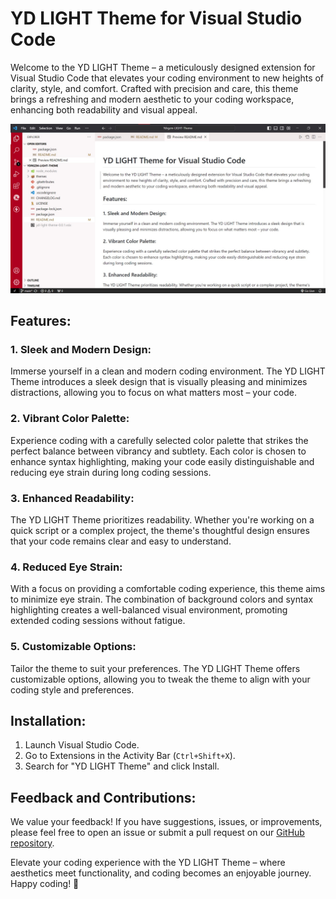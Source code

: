# YD LIGHT Theme for Visual Studio Code

Welcome to the YD LIGHT Theme – a meticulously designed extension for Visual Studio Code that elevates your coding environment to new heights of clarity, style, and comfort. Crafted with precision and care, this theme brings a refreshing and modern aesthetic to your coding workspace, enhancing both readability and visual appeal.

![image](./themes/image.jpg)


## Features:

### 1. **Sleek and Modern Design:**
   Immerse yourself in a clean and modern coding environment. The YD LIGHT Theme introduces a sleek design that is visually pleasing and minimizes distractions, allowing you to focus on what matters most – your code.

### 2. **Vibrant Color Palette:**
   Experience coding with a carefully selected color palette that strikes the perfect balance between vibrancy and subtlety. Each color is chosen to enhance syntax highlighting, making your code easily distinguishable and reducing eye strain during long coding sessions.

### 3. **Enhanced Readability:**
   The YD LIGHT Theme prioritizes readability. Whether you're working on a quick script or a complex project, the theme's thoughtful design ensures that your code remains clear and easy to understand.

### 4. **Reduced Eye Strain:**
   With a focus on providing a comfortable coding experience, this theme aims to minimize eye strain. The combination of background colors and syntax highlighting creates a well-balanced visual environment, promoting extended coding sessions without fatigue.

### 5. **Customizable Options:**
   Tailor the theme to suit your preferences. The YD LIGHT Theme offers customizable options, allowing you to tweak the theme to align with your coding style and preferences.

## Installation:

1. Launch Visual Studio Code.
2. Go to Extensions in the Activity Bar (`Ctrl+Shift+X`).
3. Search for "YD LIGHT Theme" and click Install.

## Feedback and Contributions:

We value your feedback! If you have suggestions, issues, or improvements, please feel free to open an issue or submit a pull request on our [GitHub repository](https://github.com/YD/YD-LIGHT-Theme).

Elevate your coding experience with the YD LIGHT Theme – where aesthetics meet functionality, and coding becomes an enjoyable journey. Happy coding! 🚀
